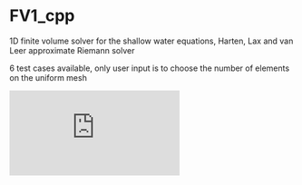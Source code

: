 # FV1_cpp
1D finite volume solver for the shallow water equations, Harten, Lax and van Leer approximate Riemann solver

6 test cases available, only user input is to choose the number of elements on the uniform mesh 

![mass](http://www.sciweavers.org/tex2img.php?eq=%5Cfrac%7B%5Cpartial%20h%7D%7B%5Cpartial%20t%7D%20%2B%20%5Cfrac%7B%5Cpartial%20q%7D%7B%5Cpartial%20x%7D%20%3D%200&bc=White&fc=Black&im=jpg&fs=12&ff=txfonts&edit=0)
